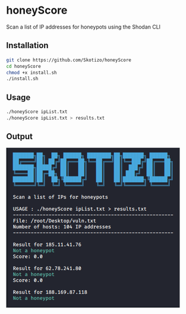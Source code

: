 # honeyScore
Scan a list of IP addresses for honeypots using the Shodan CLI
## Installation
```bash
git clone https://github.com/Skotizo/honeyScore
cd honeyScore
chmod +x install.sh
./install.sh
```
## Usage
```bash
./honeyScore ipList.txt 
./honeyScore ipList.txt > results.txt
```
## Output
![a](honeyScore.png)
